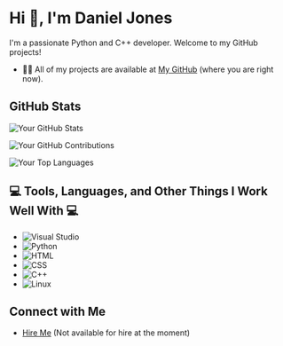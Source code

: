 # Hi 👋, I'm Daniel Jones

I'm a passionate Python and C++ developer. Welcome to my GitHub projects!

- 👨‍💻 All of my projects are available at [My GitHub](https://github.com/DanielJones02) (where you are right now).

## GitHub Stats

![Your GitHub Stats](https://github-readme-stats.vercel.app/api?username=YourGitHubUsername&show_icons=true)

![Your GitHub Contributions](https://github-readme-streak-stats.herokuapp.com/?user=YourGitHubUsername)

![Your Top Languages](https://github-readme-stats.vercel.app/api/top-langs/?username=YourGitHubUsername)

## 💻 Tools, Languages, and Other Things I Work Well With 💻

- ![Visual Studio](https://img.icons8.com/color/48/000000/visual-studio-2019.png) 
- ![Python](https://img.icons8.com/color/48/000000/python.png)
- ![HTML](https://img.icons8.com/color/48/000000/html-5.png)
- ![CSS](https://img.icons8.com/color/48/000000/css3.png)
- ![C++](https://img.icons8.com/color/48/000000/c-plus-plus-logo.png) 
- ![Linux](https://img.icons8.com/color/48/000000/linux.png) 

## Connect with Me

- [Hire Me](https://github.com/DanielJones02) (Not available for hire at the moment)
